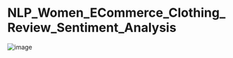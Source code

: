 # NLP_Women_ECommerce_Clothing_Review_Sentiment_Analysis

![image](https://github.com/user-attachments/assets/7fe37ddc-9162-4ff7-af3f-0447dd160849)
